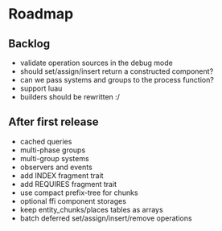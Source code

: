 # Roadmap

## Backlog

- validate operation sources in the debug mode
- should set/assign/insert return a constructed component?
- can we pass systems and groups to the process function?
- support luau
- builders should be rewritten :/

## After first release

- cached queries
- multi-phase groups
- multi-group systems
- observers and events
- add INDEX fragment trait
- add REQUIRES fragment trait
- use compact prefix-tree for chunks
- optional ffi component storages
- keep entity_chunks/places tables as arrays
- batch deferred set/assign/insert/remove operations
